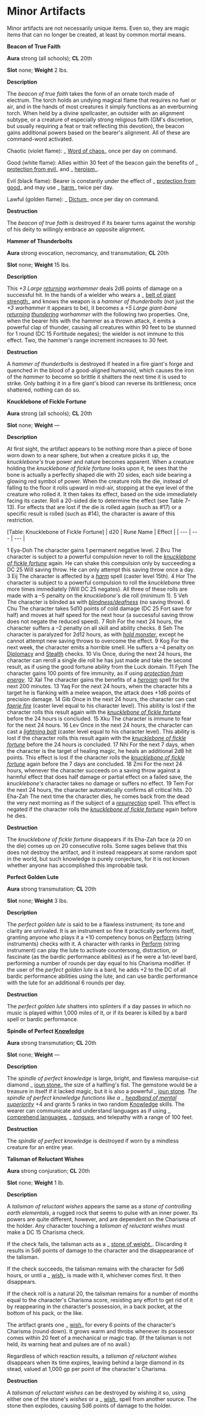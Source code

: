 # Minor Artifacts

Minor artifacts are not necessarily unique items. Even so, they are magic items that can no longer be created, at least by common mortal means.

**Beacon of True Faith**

**Aura** strong (all schools); **CL** 20th

**Slot** none; **Weight** 2 lbs.

**Description**

The _beacon of true faith_ takes the form of an ornate torch made of electrum. The torch holds an undying magical flame that requires no fuel or air, and in the hands of most creatures it simply functions as an everburning torch. When held by a divine spellcaster, an outsider with an alignment subtype, or a creature of especially strong religious faith (GM's discretion, but usually requiring a feat or trait reflecting this devotion), the beacon gains additional powers based on the bearer's alignment. All of these are command-word activated.

Chaotic (violet flame): _ [Word of chaos](../../spells/wordOfChaos.html#_word-of-chaos)_ once per day on command.

Good (white flame): Allies within 30 feet of the beacon gain the benefits of _ [protection from evil](../../spells/protectionFromEvil.html#_protection-from-evil)_ and _ [heroism](../../spells/heroism.html#_heroism)_.

Evil (black flame): Bearer is constantly under the effect of _ [protection from good](../../spells/protectionFromGood.html#_protection-from-good)_ and may use _ [harm](../../spells/harm.html#_harm)_ twice per day.

Lawful (golden flame): _ [Dictum](../../spells/dictum.html#_dictum)_ once per day on command.

**Destruction**

The _beacon of true faith_ is destroyed if its bearer turns against the worship of his deity to willingly embrace an opposite alignment.

**Hammer of Thunderbolts**

**Aura** strong evocation, necromancy, and transmutation; **CL** 20th

**Slot** none; **Weight** 15 lbs.

**Description**

This _+3 Large [returning](../../magicItems/weapons.html#_weapons-returning) warhammer_ deals 2d6 points of damage on a successful hit. In the hands of a wielder who wears a _ [belt of giant strength](../../magicItems/wondrousItems.html#_belt-of-giant-strength)_ and knows the weapon is a _hammer of thunderbolts_ (not just the _+3 warhammer_ it appears to be), it becomes a _+5 Large giant-bane [returning](../../magicItems/weapons.html#_weapons-returning) [thundering](../../magicItems/weapons.html#_thundering) warhammer_ with the following two properties. One, when the bearer hits with the hammer as a thrown attack, it emits a powerful clap of thunder, causing all creatures within 90 feet to be stunned for 1 round (DC 15 Fortitude negates); the wielder is not immune to this effect. Two, the hammer's range increment increases to 30 feet.

**Destruction**

A _hammer of thunderbolts_ is destroyed if heated in a fire giant's forge and quenched in the blood of a good-aligned humanoid, which causes the iron of the _hammer_ to become so brittle it shatters the next time it is used to strike. Only bathing it in a fire giant's blood can reverse its brittleness; once shattered, nothing can do so.

**Knucklebone of Fickle Fortune**

**Aura** strong (all schools); **CL** 20th

**Slot** none; **Weight** —

**Description**

At first sight, the artifact appears to be nothing more than a piece of bone worn down to a near sphere, but when a creature picks it up, the _knucklebone's_ true power and nature becomes apparent. When a creature holding the _knucklebone of fickle fortune_ looks upon it, he sees that the bone is actually a perfectly shaped die with 20 sides, each side bearing a glowing red symbol of power. When the creature rolls the die, instead of falling to the floor it rolls upward in mid-air, stopping at the eye level of the creature who rolled it. It then takes its effect, based on the side immediately facing its caster. Roll a 20-sided die to determine the effect (see Table 7–13). For effects that are lost if the die is rolled again (such as #17) or a specific result is rolled (such as #14), the character is aware of this restriction.

[Table: Knucklebone of Fickle Fortune]
| d20 | Rune Name | Effect |
| --- | --- | --- |
<tbody>
<tr class="odd">
<td>1</td>
<td>Eya-Doh</td>
<td>The character gains 1 permanent negative level.</td>
</tr>
<tr class="even">
<td>2</td>
<td>Bvu</td>
<td>The character is subject to a powerful compulsion never to roll the <i><a href="#knucklebone-of-fickle-fortune">knucklebone of fickle fortune</a></i> again. He can shake this compulsion only by succeeding a DC 25 Will saving throw. He can only attempt this saving throw once a day.</td>
</tr>
<tr class="odd">
<td>3</td>
<td>Eij</td>
<td>The character is affected by a <i><a href="../../spells/harm.html#_harm">harm</a></i> spell (caster level 15th).</td>
</tr>
<tr class="even">
<td>4</td>
<td>Hor</td>
<td>The character is subject to a powerful compulsion to roll the <i>knucklebone</i> three more times immediately (Will DC 25 negates). All three of these rolls are made with a –5 penalty on the <i>knucklebone's</i> die roll (minimum 1).</td>
</tr>
<tr class="odd">
<td>5</td>
<td>Veh</td>
<td>The character is blinded as with <i><a href="../../spells/blindnessDeafness.html#_blindness-deafness">blindness/deafness</a></i> (no saving throw).</td>
</tr>
<tr class="even">
<td>6</td>
<td>Chu</td>
<td>The character takes 5d10 points of cold damage (DC 25 Fort save for half) and moves at half speed for the next hour (a successful saving throw does not negate the reduced speed).</td>
</tr>
<tr class="odd">
<td>7</td>
<td>Roh</td>
<td>For the next 24 hours, the character suffers a –2 penalty on all skill and ability checks.</td>
</tr>
<tr class="even">
<td>8</td>
<td>Seh</td>
<td>The character is paralyzed for 2d12 hours, as with <i><a href="../../spells/holdMonster.html#_hold-monster">hold monster</a></i>, except he cannot attempt new saving throws to overcome the effect.</td>
</tr>
<tr class="odd">
<td>9</td>
<td>Kog</td>
<td>For the next week, the character emits a horrible smell. He suffers a –4 penalty on <a href="../../skills/diplomacy.html#_diplomacy">Diplomacy</a> and <a href="../../skills/stealth.html#_stealth">Stealth</a> checks.</td>
</tr>
<tr class="even">
<td>10</td>
<td>Vis</td>
<td>Once, during the next 24 hours, the character can reroll a single die roll he has just made and take the second result, as if using the good fortune ability from the Luck domain.</td>
</tr>
<tr class="odd">
<td>11</td>
<td>Fyeh</td>
<td>The character gains 100 points of fire immunity, as if using <i><a href="../../spells/protectionFromEnergy.html#_protection-from-energy">protection from energy</a></i>.</td>
</tr>
<tr class="even">
<td>12</td>
<td>Xal</td>
<td>The character gains the benefits of a <i><a href="../../spells/heroism.html#_heroism">heroism</a></i> spell for the next 200 minutes.</td>
</tr>
<tr class="odd">
<td>13</td>
<td>Yaq</td>
<td>For the next 24 hours, when the character hits a target he is flanking with a melee weapon, the attack does +1d6 points of precision damage.</td>
</tr>
<tr class="even">
<td>14</td>
<td>Gib</td>
<td>Once in the next 24 hours, the character can cast <i><a href="../../spells/faerieFire.html#_faerie-fire">faerie fire</a></i> (caster level equal to his character level). This ability is lost if the character rolls this result again with the <i><a href="#knucklebone-of-fickle-fortune">knucklebone of fickle fortune</a></i> before the 24 hours is concluded.</td>
</tr>
<tr class="odd">
<td>15</td>
<td>Xku</td>
<td>The character is immune to fear for the next 24 hours.</td>
</tr>
<tr class="even">
<td>16</td>
<td>Lev</td>
<td>Once in the next 24 hours, the character can cast a <i><a href="../../spells/lightningBolt.html#_lightning-bolt">lightning bolt</a></i> (caster level equal to his character level). This ability is lost if the character rolls this result again with the <i><a href="#knucklebone-of-fickle-fortune">knucklebone of fickle fortune</a></i> before the 24 hours is concluded.</td>
</tr>
<tr class="odd">
<td>17</td>
<td>Nhi</td>
<td>For the next 7 days, when the character is the target of healing magic, he heals an additional 2d8 hit points. This effect is lost if the character rolls the <i><a href="#knucklebone-of-fickle-fortune">knucklebone of fickle fortune</a></i> again before the 7 days are concluded.</td>
</tr>
<tr class="even">
<td>18</td>
<td>Zmi</td>
<td>For the next 24 hours, whenever the character succeeds on a saving throw against a harmful effect that does half damage or partial effect on a failed save, the <i>knucklebone's</i> character takes no damage or suffers no effect.</td>
</tr>
<tr class="odd">
<td>19</td>
<td>Tem</td>
<td>For the next 24 hours, the character automatically confirms all critical hits.</td>
</tr>
<tr class="even">
<td>20</td>
<td>Eha-Zah</td>
<td>The next time the character dies, he comes back from the dead the very next morning as if the subject of a <i><a href="../../spells/resurrection.html#_resurrection">resurrection</a></i> spell. This effect is negated if the character rolls the <i><a href="#knucklebone-of-fickle-fortune">knucklebone of fickle fortune</a></i> again before he dies.</td>
</tr>
</tbody>

**Destruction**

The _knucklebone of fickle fortune_ disappears if its Eha-Zah face (a 20 on the die) comes up on 20 consecutive rolls. Some sages believe that this does not destroy the artifact, and it instead reappears at some random spot in the world, but such knowledge is purely conjecture, for it is not known whether anyone has accomplished this improbable task.

**Perfect Golden Lute**

**Aura** strong transmutation; **CL** 20th

**Slot** none; **Weight** 3 lbs.

**Description**

The _perfect golden lute_ is said to be a flawless instrument; its tone and clarity are unrivaled. It is an instrument so fine it practically performs itself, granting anyone who plays it a +10 competency bonus on [Perform](../../skills/perform.html#_perform) (string instruments) checks with it. A character with ranks in [Perform](../../skills/perform.html#_perform) (string instrument) can play the lute to activate countersong, distraction, or fascinate (as the bardic performance abilities) as if he were a 1st-level bard, performing a number of rounds per day equal to his Charisma modifier. If the user of the _perfect golden lute_ is a bard, he adds +2 to the DC of all bardic performance abilities using the lute, and can use bardic performance with the lute for an additional 6 rounds per day.

**Destruction**

The _perfect golden lute_ shatters into splinters if a day passes in which no music is played within 1,000 miles of it, or if its bearer is killed by a bard spell or bardic performance.

**Spindle of Perfect [Knowledge](../../skills/knowledge.html#_knowledge)**

**Aura** strong transmutation; **CL** 20th

**Slot** none; **Weight** —

**Description**

The _spindle of perfect knowledge_ is large, bright, and flawless marquise-cut diamond _ [ioun stone](../../magicItems/wondrousItems.html#_ioun-stones)_ the size of a halfling's fist. The gemstone would be a treasure in itself if it lacked magic, but it is also a powerful _ [ioun stone](../../magicItems/wondrousItems.html#_ioun-stones)_. The _spindle of perfect knowledge_ functions like a _ [headband of mental superiority](../../magicItems/wondrousItems.html#_headband-of-mental-superiority)_ +4 and grants 5 ranks in two random [Knowledge](../../skills/knowledge.html#_knowledge) skills. The wearer can communicate and understand languages as if using _ [comprehend languages](../../spells/comprehendLanguages.html#_comprehend-languages)_, _ [tongues](../../spells/tongues.html#_tongues)_, and telepathy with a range of 100 feet.

**Destruction**

The _spindle of perfect knowledge_ is destroyed if worn by a mindless creature for an entire year.

**Talisman of Reluctant Wishes**

**Aura** strong conjuration; **CL** 20th

**Slot** none; **Weight** 1 lb.

**Description**

A _talisman of reluctant wishes_ appears the same as a _stone of controlling earth elementals_, a rugged rock that seems to pulse with an inner power. Its powers are quite different, however, and are dependent on the Charisma of the holder. Any character touching a _talisman of reluctant wishes_ must make a DC 15 Charisma check.

If the check fails, the talisman acts as a _ [stone of weight](../../magicItems/specificCursedItems.html#_stone-of-weight)_. Discarding it results in 5d6 points of damage to the character and the disappearance of the talisman.

If the check succeeds, the talisman remains with the character for 5d6 hours, or until a _ [wish](../../spells/wish.html#_wish)_ is made with it, whichever comes first. It then disappears.

If the check roll is a natural 20, the talisman remains for a number of months equal to the character's Charisma score, resisting any effort to get rid of it by reappearing in the character's possession, in a back pocket, at the bottom of his pack, or the like.

The artifact grants one _ [wish](../../spells/wish.html#_wish)_ for every 6 points of the character's Charisma (round down). It grows warm and throbs whenever its possessor comes within 20 feet of a mechanical or magic trap. (If the talisman is not held, its warning heat and pulses are of no avail.)

Regardless of which reaction results, a _talisman of reluctant wishes_ disappears when its time expires, leaving behind a large diamond in its stead, valued at 1,000 gp per point of the character's Charisma.

**Destruction**

A _talisman of reluctant wishes_ can be destroyed by wishing it so, using either one of the stone's _wishes_ or a _ [wish](../../spells/wish.html#_wish)_ spell from another source. The stone then explodes, causing 5d6 points of damage to the holder.

